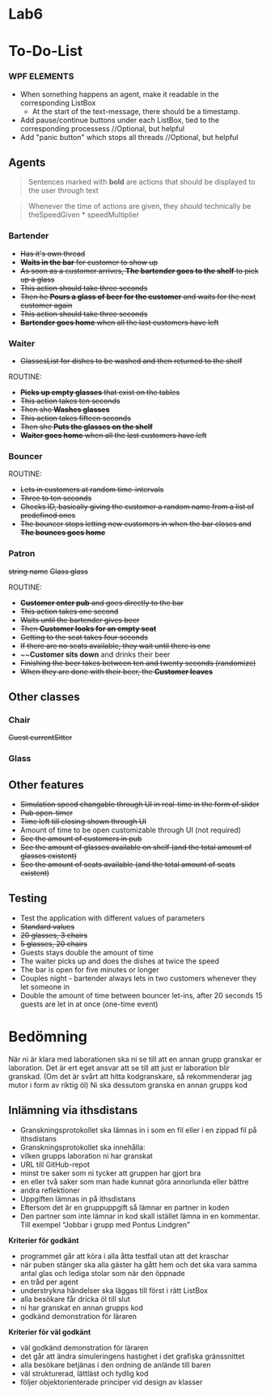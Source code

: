 # Lab6

# To-Do-List
### WPF ELEMENTS
* When something happens an agent, make it readable in the corresponding ListBox
  * At the start of the text-message, there should be a timestamp.
* Add pause/continue buttons under each ListBox, tied to the corresponding processess //Optional, but helpful
* Add "panic button" which stops all threads //Optional, but helpful
  
## Agents
> Sentences marked with **bold** are actions that should be displayed to the user through text

> Whenever the time of actions are given, they should technically be theSpeedGiven * speedMultiplier
### Bartender
* ~~Has it's own thread~~
* ~~**Waits in the bar** for customer to show up~~
* ~~As soon as a customer arrives, **The bartender goes to the shelf** to pick up a glass~~
 * ~~This action should take three seconds~~
* ~~Then he **Pours a glass of beer for the customer** and waits for the next customer again~~
 * ~~This action should take three seconds~~
* ~~**Bartender goes home** when all the last customers have left~~

### Waiter
* ~~GlassesList for dishes to be washed and then returned to the shelf~~

ROUTINE:
* ~~**Picks up empty glasses** that exist on the tables~~
 * ~~This action takes ten seconds~~
* ~~Then she **Washes glasses**~~
 * ~~This action takes fifteen seconds~~
* ~~Then she **Puts the glasses on the shelf**~~
* ~~**Waiter goes home** when all the last customers have left~~

### Bouncer
ROUTINE:
* ~~Lets in customers at random time-intervals~~
 * ~~Three to ten seconds~~
* ~~Checks ID, basically giving the customer a random name from a list of predefined ones~~
* ~~The bouncer stops letting new customers in when the bar closes and **The bounces goes home**~~

### Patron
~~string name~~
~~Glass glass~~

ROUTINE:
* ~~**Customer enter pub** and goes directly to the bar~~
 * ~~This action takes one second~~
* ~~Waits until the bartender gives beer~~
* ~~Then **Customer looks for an empty seat**~~
 * ~~Getting to the seat takes four seconds~~
 * ~~If there are no seats available, they wait until there is one~~
* ~~**Customer sits down** and drinks their beer
 * ~~Finishing the beer takes between ten and twenty seconds (randomize)~~
* ~~When they are done with their beer, the **Customer leaves**~~

## Other classes
### Chair
~~Guest currentSitter~~

### Glass

## Other features
* ~~Simulation speed changable through UI in real-time in the form of slider~~
* ~~Pub open-timer~~
 * ~~Time left till closing shown through UI~~
 * Amount of time to be open customizable through UI (not required)
* ~~See the amount of customers in pub~~
* ~~See the amount of glasses available on shelf (and the total amount of glasses existent)~~
* ~~See the amount of seats available (and the total amount of seats existent)~~

## Testing
* Test the application with different values of parameters
 * ~~Standard values~~
 * ~~20 glasses, 3 chairs~~
 * ~~5 glasses, 20 chairs~~
 * Guests stays double the amount of time
 * The waiter picks up and does the dishes at twice the speed
 * The bar is open for five minutes or longer
 * Couples night - bartender always lets in two customers whenever they let someone in
 * Double the amount of time between bouncer let-ins, after 20 seconds 15 guests are let in at once (one-time event)
 
# Bedömning
När ni är klara med laborationen ska ni se till att en annan grupp granskar er laboration. Det är ert eget ansvar att se till att just er laboration blir granskad. (Om det är svårt att hitta kodgranskare, så rekommenderar jag mutor i form av riktig öl) Ni ska dessutom granska en annan grupps kod

## Inlämning via ithsdistans
* Granskningsprotokollet ska lämnas in i som en fil eller i en zippad fil på ithsdistans
* Granskningsprotokollet ska innehålla:
 * vilken grupps laboration ni har granskat
 * URL till GitHub-repot
 * minst tre saker som ni tycker att gruppen har gjort bra
 * en eller två saker som man hade kunnat göra annorlunda eller bättre
 * andra reflektioner
* Uppgiften lämnas in på ithsdistans
* Eftersom det är en gruppuppgift så lämnar en partner in koden
* Den partner som inte lämnar in kod skall istället lämna in en kommentar. Till exempel
“Jobbar i grupp med Pontus Lindgren”

**Kriterier för godkänt**
* programmet går att köra i alla åtta testfall utan att det kraschar
* när puben stänger ska alla gäster ha gått hem och det ska vara samma antal glas och lediga stolar som när den öppnade
* en tråd per agent
* understrykna händelser ska läggas till först i rätt ListBox
* alla besökare får dricka öl till slut
* ni har granskat en annan grupps kod
* godkänd demonstration för läraren

**Kriterier för väl godkänt**
* väl godkänd demonstration för läraren
* det går att ändra simuleringens hastighet i det grafiska gränssnittet
* alla besökare betjänas i den ordning de anlände till baren
* väl strukturerad, lättläst och tydlig kod
* följer objektorienterade principer vid design av klasser
